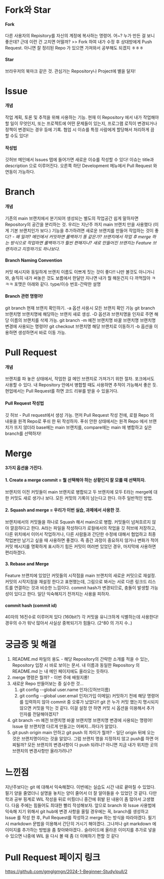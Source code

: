 # Fork와 Star
#### Fork
다른 사용자의 Repisitory를 자신의 계정에 복사하는 명령어.
어~? 누가 만든 걸 보니 좋은데? 근데 이런 건 고치면 어떨까? >> Fork 하여 내가 수정 후 상대방에게 Push Request.
아니면 잘 정리된 Repo 가 있으면 가져와서 공부해도 되겠지 ㅎㅎㅎ
#### Star
브라우저의 북마크 같은 것. 관심가는 Repository나 Project에 별을 달자! 

# Issue
#### 개념
작업 계획, 토론 및 추적을 위해 사용하는 기능.
현재 이 Repository 에서 내가 작업해야할 일이 무엇인지, 또는 프로젝트에 어떤 문제들이 있는지, 프로그램 로직이 변경되거나 정책이 변경되는 경우 등에 기록.
협업 시 이슈를 특정 사람에게 할당해서 처리하게 끔 할 수도 있다!

#### 작성법
깃허브 메인에서 Issues 탭에 들어가면 새로운 이슈를 작성할 수 있다!
이슈는 title과 description 으로 이루어진다.
오른쪽 하단 Development 메뉴에서 Pull Request 와 연동이 가능하다.


# Branch
#### 개념
기존의 main 브랜치에서 분기되어 생성되는 별도의 작업공간
쉽게 말하자면 Repository의 공간을 분리하는 것. 
우리는 지난주 까지 main 브랜치 만을 사용했다 (이게 기본 브랜치인가 보다.)
기능을 추가하려면 새로운 브랜치를 만들어 작업하는 것이 좋다? 
*- 왜 일까? 메인에서 커밋하면 롤백하기 똥 같은가? 브랜치에서 작업 후 merge 하는 방식으로 작업하면 롤백하기가 훨씬 편해지나?*
*새로 만들어진 브랜치는 Feature 브랜치라고 지칭하기도 하나보다.*

#### Branch Naming Convention
커밋 메시지와 동일하게 브랜치 이름도 이쁘게 짓는 것이 좋다!! 나만 볼것도 아니거니와, 솔직히 내가 써놓은 것도 보름에서 한달만 지나면 내가 뭘 해둔건지 다 까먹잖아 ㅋㅋㅋ
포맷은 아래와 같다.
type/이슈 번호-간략한 설명

#### Branch 관련 명령어!
git branch
	현재 브랜치 확인하기. -a 옵션 사용시 모든 브랜치 확인 가능
git branch 브랜치명
	브랜치명에 해당하는 브랜치 새로 생성. -D 옵션과 브랜치명을 인자로 주면 해당 이름의 브랜치를 삭제 가능.
git branch -m 예전 브랜치명 바꿀 브랜치명
	브랜치명 변경에 사용되는 명령어!
git checkout 브랜치명
	해당 브랜치로 이동하기 -b 옵션을 이용하면 생성하면서 바로 이동 가능.


# Pull Request
#### 개념
브랜치를 파 놓은 상태에서, 작업한 걸 메인 브랜치로 가져가기 위한 절차.
포크에서도 사용할 수 있다.
내 Repository 안에서 병합할 때도 사용하면 추적이 가능해서 좋은 듯.
현업에서는 Pull Request를 하면 코드 리뷰를 받을 수 있을거다.

#### Pull Request 작성법
깃 허브 - Pull request에서 생성 가능.
먼저 Pull Request 작성 전에, 로컬 Repo 의 내용을 원격 Repo로 푸쉬 한 뒤 작성하자.
푸쉬 안한 상태에서는 원격 Repo 에서 브랜치가 뜨지 않더라
base에는 main 브랜치를, compare에는 main 에 병합하고 싶은 branch를 선택하자!


# Merge
#### 3가지 옵션을 가진다.
#### 1. Create a merge commit = 뭘 선택해야 하는 상황인지 잘 모를 때 선택하자.
브랜치의 이전 커밋들이 main 브랜치로 병합되고 두 브랜치에 모두 E라는 merge에 대한 커밋도 새로 생기나 보다.
모든 커밋의 기록이 남는다고 한다.
아주 일반적인 방법.
#### 2. Squash and merge = 우리가 이번 실습, 과제에서 사용한 것.
브랜치에서의 커밋들을 하나로 Squash 해서 main으로 병합.
커밋들이 넘쳐흐르지 않아 깔끔하다고 한다.
A라는 파일을 작성하다가 로컬에서의 작업을 깃 허브에 저장하고, 다른 위치에서 이어서 작업하거나, 다른 사람들과 간단한 수정에 대해서 협업하고 최종 작업본만 남기고 싶을 때 사용하면 좋겠다. 즉 중간 과정이 중요하지 않거나 변화가 적어 커밋 메시지를 명확하게 표시하기 힘든 커밋이 여러번 있었던 경우, 마지막에 사용하면 편리하겠다.
#### 3. Rebase and Merge
Feature 브랜치에 있었던 커밋들의 시작점을 main 브랜치의 새로운 커밋으로 재설정.
커밋의 시작지점을 재설정 한다고 표현했는데, 그림으로 봐서는 서로 다른 링크드 리스트를 연결하는 것과 비슷한 느낌이다.
commit hash가 변경되므로, 충돌이 발생할 가능성이 있다고 한다. 일단 익숙해지기 전까지는 사용을 피하자.

#### commit hash (commit id)
40자의 16진수로 이루어져 있다 (160bit?)
각 커밋을 유니크하게 식별하는데 사용한다!
경우의 수가 워낙 많아서 사실상 중복되기가 힘들다. (2^80 의 가지 수..)


# 궁금증 및 해결
1. README.md 파일의 용도 - 해당 Repository의 간략한 소개를 적을 수 있는, Repository 입장 시 바로 보이는 문서. 내 이름과 동일한 Repository 의 README.md 는 내 메인 페이지에도 올라오는 듯하다.
2. merge 명령은 뭘까? - 이번 주에 배웠지롱!
3. 새로운 Repo 만들어보는 중 실수한 것...
	1. git config --global user.name 인자(깃허브이름)
	2. git config --global user.email 인자(가입 이메일)
	커밋하기 전에 해당 명령어를 입력하지 않아 commit 중 오류가 났었다!!
	git 은 누가 커밋 했는지 명시되지 않으면 커밋을 막는 것 같다. 이걸 설정 안 하면 커밋 시 옵션을 이용해서 추가 인자를 전달해야겠지?
4. git branch -m 예전 브랜치명 바꿀 브랜치명
	브랜치명 변경에 사용되는 명령어! Issue 랑 브랜치명 다르게 만들고는 어쩌지...하다가 알았다.
5. git push origin main 안하고 git push 의 차이가 뭘까? - 일단 origin 뒤에 오는 것은 브랜치명이라는 것을 알았다. 그럼 브랜치 명을 지정하지 않고 push를 하면 어찌될까? 모든 브랜치의 변경사항이 다 push 되려나? 아니면 지금 내가 위치한 곳의 브랜치의 변경사항만 올라가려나?

# 느낀점
지난주보다는 git 에 대해서 익숙해졌다. 이번에는 실습도 시간 내로 끝마칠 수 있었다.
필기 양을 줄였더니 설명을 놓치는 양이 줄어서 더 잘 알아들을 수 있었던 것 같다. 다만 학과 공부 핑계로 WIL 작성을 뒤로 미뤘더니 중간에 휘발 된 내용이 좀 많아서 고생했다. 다음 주에는 힘들어도 최대한 빨리 작성해보자.
앞으로 branch 와 Issue 사용법에 익숙해 지기 위해서 git hub에 변경 사항을 올릴 경우에는 꼭, branch를 생성하고 Issue 를 작성 한 후, Pull Request를 작성하고 merge 하는 방식을 따라야겠다.
필기 시 markdown 문법을 이용해서 간단히 거시기 해야겠다.
그나저나 git markdown 에 이미지를 추가하는 방법을 좀 찾아봐야겠다.. 슬라이드에 올라온 이미지를 추가로 넣을 수 있으면 나중에 WIL 을 다시 볼 때 좀 더 이해하기 편할 것 같다

# Pull Request 페이지 링크
<https://github.com/gmglgmgn/2024-1-Beginner-Study/pull/2>